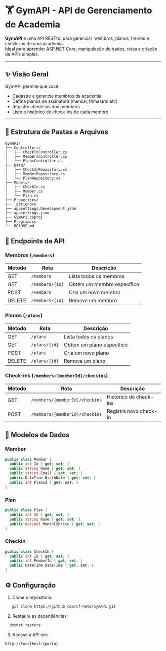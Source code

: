 # 🏋️ GymAPI - API de Gerenciamento de Academia

**GymAPI** é uma API RESTful para gerenciar membros, planos, treinos e check-ins de uma academia.  
Ideal para aprender ASP.NET Core, manipulação de dados, rotas e criação de APIs simples.

---

## ✨ Visão Geral

GymAPI permite que você:

- Cadastre e gerencie membros da academia
- Defina planos de assinatura (mensal, trimestral etc)
- Registre check-ins dos membros
- Liste o histórico de check-ins de cada membro

---

## 📁 Estrutura de Pastas e Arquivos

```plaintext
GymAPI/
├── Controllers/
│   ├── CheckInController.cs
│   ├── MembersController.cs
│   └── PlansController.cs
├── Data/
│   ├── CheckInRepository.cs
│   ├── MemberRepository.cs
│   └── PlanRepository.cs
├── Models/
│   ├── CheckIn.cs
│   ├── Member.cs
│   └── Plan.cs
├── Properties/
├── .gitignore
├── appsettings.Development.json
├── appsettings.json
├── GymAPI.csproj
├── Program.cs
└── README.md
```

## 🚀 Endpoints da API

### Membros (`/members`)
| Método | Rota | Descrição |
|--------|------|-----------|
| GET | `/members` | Lista todos os membros |
| GET | `/members/{id}` | Obtém um membro específico |
| POST | `/members` | Cria um novo membro |
| DELETE | `/members/{id}` | Remove um membro |

### Planos (`/plans`)
| Método | Rota | Descrição |
|--------|------|-----------|
| GET | `/plans` | Lista todos os planos |
| GET | `/plans/{id}` | Obtém um plano específico |
| POST | `/plans` | Cria um novo plano |
| DELETE | `/plans/{id}` | Remove um plano |

### Check-ins (`/members/{memberId}/checkins`)
| Método | Rota | Descrição |
|--------|------|-----------|
| GET | `/members/{memberId}/checkins` | Histórico de check-ins |
| POST | `/members/{memberId}/checkins` | Registra novo check-in |

## 📝 Modelos de Dados

### Member
```csharp
public class Member {
  public int Id { get; set; }
  public string Name { get; set; }
  public string Email { get; set; }
  public DateTime BirthDate { get; set; }
  public int PlanId { get; set; }
}
```

### Plan
```csharp
public class Plan {
  public int Id { get; set; }
  public string Name { get; set; }
  public decimal MonthlyPrice { get; set; }
}
```

### CheckIn
```csharp
public class CheckIn {
  public int Id { get; set; }
  public int MemberId { get; set; }
  public DateTime DateTime { get; set; }
}
```

## ⚙️ Configuração

1. Clone o repositório:
```bash
   git clone https://github.com/cf-neto/GymAPI.git
  ```

2. Restaure as dependências:
```bash
  dotnet restore  
```

3. Acesse a API em:

```bash
http://localhost:{porta}
```


